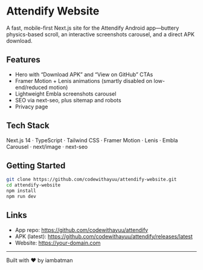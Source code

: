 # Attendify Website

A fast, mobile-first Next.js site for the Attendify Android app—buttery physics-based scroll, an interactive screenshots carousel, and a direct APK download.

## Features
- Hero with “Download APK” and “View on GitHub” CTAs
- Framer Motion + Lenis animations (smartly disabled on low-end/reduced motion)
- Lightweight Embla screenshots carousel
- SEO via next-seo, plus sitemap and robots
- Privacy page

## Tech Stack
Next.js 14 · TypeScript · Tailwind CSS · Framer Motion · Lenis · Embla Carousel · next/image · next-seo

## Getting Started
```bash
git clone https://github.com/codewithayuu/attendify-website.git
cd attendify-website
npm install
npm run dev
```

## Links
- App repo: https://github.com/codewithayuu/attendify
- APK (latest): https://github.com/codewithayuu/attendify/releases/latest
- Website: https://your-domain.com

---

Built with ❤️ by iambatman